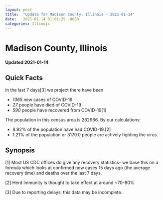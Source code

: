 ```yaml
---
layout: post
title:  "Update for Madison County, Illinois - 2021-01-14"
date:   2021-01-14 01:01:29 -0600
categories: Illinois
---
```


# Madison County, Illinois
#### Updated 2021-01-14

## Quick Facts

In the last 7 days[3] we project there have been
- *1365* new cases of COVID-19
- *27* people have died of COVID-19
- *590* people have recovered from COVID-19[1]

The population in this census area is 262966. By our calculations:
- 8.92% of the population have had COVID-19.[2]
- 1.21% of the population or 3179.0 people are actively fighting the virus.

## Synopsis




[1] Most US CDC offices do give any recovery statistics- we base this on a formula which looks at confirmed new cases
15 days ago (the average recovery time) and deaths over the last 7 days.

[2] Herd Immunity is thought to take effect at around ~70-80%

[3] Due to reporting delays, this data may be incomplete.
 
    